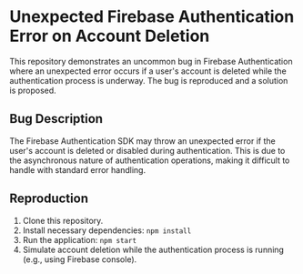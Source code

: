 # Unexpected Firebase Authentication Error on Account Deletion
This repository demonstrates an uncommon bug in Firebase Authentication where an unexpected error occurs if a user's account is deleted while the authentication process is underway. The bug is reproduced and a solution is proposed.
## Bug Description
The Firebase Authentication SDK may throw an unexpected error if the user's account is deleted or disabled during authentication.  This is due to the asynchronous nature of authentication operations, making it difficult to handle with standard error handling. 
## Reproduction
1. Clone this repository.
2. Install necessary dependencies: `npm install`
3. Run the application: `npm start`
4. Simulate account deletion while the authentication process is running (e.g., using Firebase console).
